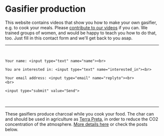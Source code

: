 # Gasifier production

This website contains videos that show you how to make your own gasifier, e.g. to cook your meals. Please [contribute to our videos](https://zorbathegreek.github.io/Gasifier-Production/how-to-contribute.html) if you can. We trained groups of women, and would be happy to teach you how to do that, too. Just fill in this contact form and we'll get back to you asap. 
<hr>
<br>
<form action="https://formspree.io/thecarbonshifters@gmail.com"
	method="POST">

    Your name: <input type="text" name="name"><br>
    
    You are interested in: <input type="text" name="interested_in"><br>
    
    Your email address: <input type="email" name="replyto"><br>
    <br>
    
    <input type="submit" value="Send">
    
</form>
<br>
<hr>
   

These gasifiers produce charcoal while you cook your food. The char can and should be used in agriculture as [Terra Preta](https://en.wikipedia.org/wiki/Terra_preta), in order to reduce the CO2 concentration of the atmosphere. [More details here](https://www.biochar.info/biochar.terra-preta.cfml) or check the posts below.
